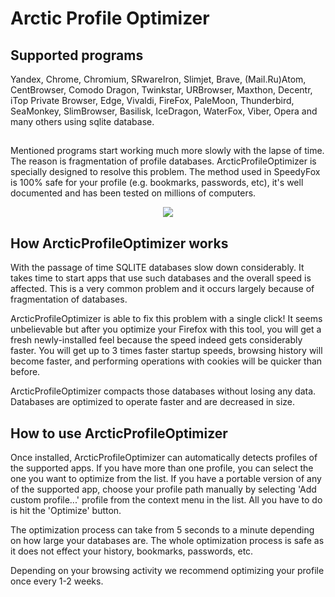 # Arctic Profile Optimizer

## Supported programs

Yandex, Chrome, Chromium, SRwareIron, Slimjet, Brave, (Mail.Ru)Atom,
CentBrowser, Comodo Dragon, Twinkstar, URBrowser, Maxthon, Decentr,
iTop Private Browser, Edge, Vivaldi, 
FireFox, PaleMoon, Thunderbird, SeaMonkey, SlimBrowser, Basilisk, IceDragon, WaterFox, Viber,
Opera and many others using sqlite database. 


##

Mentioned programs start working much more slowly with the lapse of time. The reason is fragmentation of profile databases. ArcticProfileOptimizer is specially designed to resolve this problem. The method used in SpeedyFox is 100% safe for your profile (e.g. bookmarks, passwords, etc), it's well documented and has been tested on millions of computers.

<p align="center">
<img src="https://user-images.githubusercontent.com/109481884/194393543-cf45bcfa-73d1-477a-b25b-cc8191ac0f4c.png"/>
</p>

## How ArcticProfileOptimizer works
With the passage of time SQLITE databases slow down considerably. It takes time to start apps that use such databases and the overall speed is affected. This is a very common problem and it occurs largely because of fragmentation of databases.

ArcticProfileOptimizer is able to fix this problem with a single click! It seems unbelievable but after you optimize your Firefox with this tool, you will get a fresh newly-installed feel because the speed indeed gets considerably faster. You will get up to 3 times faster startup speeds, browsing history will become faster, and performing operations with cookies will be quicker than before.

ArcticProfileOptimizer compacts those databases without losing any data. Databases are optimized to operate faster and are decreased in size.

## How to use ArcticProfileOptimizer
Once installed, ArcticProfileOptimizer can automatically detects profiles of the supported apps. If you have more than one profile, you can select the one you want to optimize from the list. If you have a portable version of any of the supported app, choose your profile path manually by selecting 'Add custom profile...' profile from the context menu in the list. All you have to do is hit the 'Optimize' button.

The optimization process can take from 5 seconds to a minute depending on how large your databases are. The whole optimization process is safe as it does not effect your history, bookmarks, passwords, etc.

Depending on your browsing activity we recommend optimizing your profile once every 1-2 weeks.
